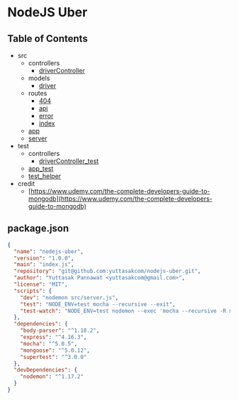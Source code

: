 # NodeJS Uber

## Table of Contents

* src
  * controllers
    * [driverController](https://github.com/yuttasakcom/nodejs-uber/blob/master/src/controllers/driverController.js)
  * models
    * [driver](https://github.com/yuttasakcom/nodejs-uber/blob/master/src/models/driver.js)
  * routes
    * [404](https://github.com/yuttasakcom/nodejs-uber/blob/master/src/routes/404.js)
    * [api](https://github.com/yuttasakcom/nodejs-uber/blob/master/src/routes/api.js)
    * [error](https://github.com/yuttasakcom/nodejs-uber/blob/master/src/routes/error.js)
    * [index](https://github.com/yuttasakcom/nodejs-uber/blob/master/src/routes/index.js)
  * [app](https://github.com/yuttasakcom/nodejs-uber/blob/master/src/app.js)
  * [server](https://github.com/yuttasakcom/nodejs-uber/blob/master/src/server.js)
* test
  * controllers
    * [driverController_test](https://github.com/yuttasakcom/nodejs-uber/blob/master/test/controllers/driverController_test.js)
  * [app_test](https://github.com/yuttasakcom/nodejs-uber/blob/master/test/app_test.js)
  * [test_helper](https://github.com/yuttasakcom/nodejs-uber/blob/master/test/test_helper.js)
* credit
  * [https://www.udemy.com/the-complete-developers-guide-to-mongodb](https://www.udemy.com/the-complete-developers-guide-to-mongodb)

## package.json

```json
{
  "name": "nodejs-uber",
  "version": "1.0.0",
  "main": "index.js",
  "repository": "git@github.com:yuttasakcom/nodejs-uber.git",
  "author": "Yuttasak Pannawat <yuttasakcom@gmail.com>",
  "license": "MIT",
  "scripts": {
    "dev": "nodemon src/server.js",
    "test": "NODE_ENV=test mocha --recursive --exit",
    "test-watch": "NODE_ENV=test nodemon --exec 'mocha --recursive -R min'"
  },
  "dependencies": {
    "body-parser": "^1.18.2",
    "express": "^4.16.3",
    "mocha": "^5.0.5",
    "mongoose": "^5.0.12",
    "supertest": "^3.0.0"
  },
  "devDependencies": {
    "nodemon": "^1.17.2"
  }
}
```

